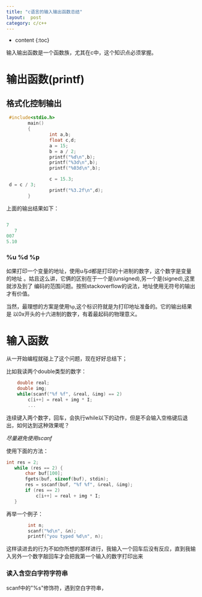 ```yaml
---
title: "c语言的输入输出函数总结"
layout:  post
category: c/c++
---
```


* content
{:toc}

输入输出函数是一个函数族，尤其在c中，这个知识点必须掌握。

# 输出函数(printf)

## 格式化控制输出

```c
 #include<stdio.h>
        main()
        {
                int a,b;
                float c,d;
                a = 15;
                b = a / 2;
                printf("%d\n",b);
                printf("%3d\n",b);
                printf("%03d\n",b);

                c = 15.3;
 d = c / 3;
                printf("%3.2f\n",d);
        }
```

上面的输出结果如下：

```c

7
   7
007
5.10
```

### %u %d %p

如果打印一个变量的地址，使用u与d都是打印的十进制的数字，这个数字是变量的地址
。姑且这么讲，它俩的区别在于一个是(unsigned),另一个是(signed),这里就涉及到了
编码的范围问题。按照stackoverflow的说法，地址使用无符号的输出才有价值。

当然，最理想的方案是使用`%p`,这个标识符就是为打印地址准备的。它的输出结果是
以0x开头的十六进制的数字，有着最起码的物理意义。

###

# 输入函数

从一开始编程就碰上了这个问题，现在好好总结下；

比如我读两个double类型的数字：

```c
	double real;
    double img;
    while(scanf("%f %f", &real, &img) == 2)
        c[i++] = real + img * I;
		...
```

连续键入两个数字，回车，会执行while以下的动作，但是不会输入空格键后退出，如何达到这种效果呢？

_尽量避免使用scanf_

使用下面的方法：

```c
int res = 2;
   while (res == 2) {
       char buf[100];
       fgets(buf, sizeof(buf), stdin);
       res = sscanf(buf, "%f %f", &real, &img);
       if (res == 2)
           c[i++] = real + img * I;
   }
```

再举一个例子：

```c
	    int n;
        scanf("%d\n", &n);
        printf("you typed %d\n", n);
```

这样读进去的行为不如你所想的那样进行，我输入一个回车后没有反应，直到我输入另外一个数字敲回车才会把我第一个输入的数字打印出来


### 读入含空白字符字符串

scanf中的"%s"修饰符，遇到空白字符串，




